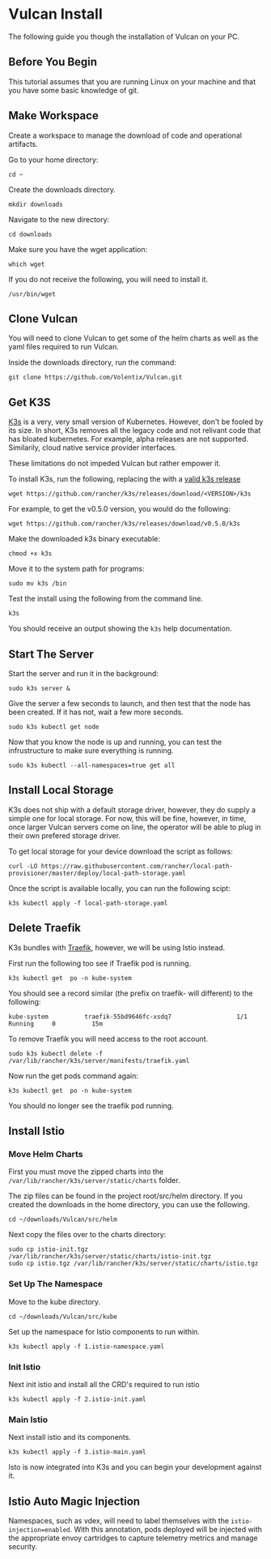 # Vulcan Install
The following guide you though the installation of Vulcan on your PC.

## Before You Begin

This tutorial assumes that you are running Linux on your machine and that you have some basic knowledge of git.

## Make Workspace

Create a workspace to manage the download of code and operational artifacts.

Go to your home directory:
```
cd ~
```

Create the downloads directory.
```
mkdir downloads
```

Navigate to the new directory:
```
cd downloads
```

Make sure you have the wget application:
```
which wget
```

If you do not receive the following, you will need to install it.
```
/usr/bin/wget
```
## Clone Vulcan

You will need to clone Vulcan to get some of the helm charts as well as the yaml files required to run Vulcan.

Inside the downloads directory, run the command:
```
git clone https://github.com/Volentix/Vulcan.git
```

## Get K3S

[K3s](https://k3s.io/) is a very, very small version of Kubernetes. However, don't be fooled by its size. In short, K3s removes all the legacy code and not relivant code that has bloated kubernetes. For example, alpha releases are not supported. Similarily, cloud native service provider interfaces.

These limitations do not impeded Vulcan but rather empower it.

To install K3s, run the following, replacing the <VERSION> with a [valid k3s release](https://github.com/rancher/k3s/releases)
```
wget https://github.com/rancher/k3s/releases/download/<VERSION>/k3s
```

For example, to get the v0.5.0 version, you would do the following:
```
wget https://github.com/rancher/k3s/releases/download/v0.5.0/k3s
```

Make the downloaded k3s binary executable:
```
chmod +x k3s
```

Move it to the system path for programs:
```
sudo mv k3s /bin
```

Test the install using the following from the command line.
```
k3s
```

You should receive an output showing the `k3s` help documentation.

## Start The Server


Start the server and run it in the background:
```
sudo k3s server &
```
Give the server a few seconds to launch, and then test that the node has been created. If it has not, wait a few more seconds.
```
sudo k3s kubectl get node
```

Now that you know the node is up and running, you can test the infrustructure to make sure everything is running.
```
sudo k3s kubectl --all-namespaces=true get all
```

 ## Install Local Storage

K3s does not ship with a default storage driver, however, they do supply a simple one for local storage. For now, this will be fine, however, in time, once larger Vulcan servers come on line, the operator will be able to plug in their own prefered storage driver.

To get local storage for your device download the script as follows:
```
curl -LO https://raw.githubusercontent.com/rancher/local-path-provisioner/master/deploy/local-path-storage.yaml
```
Once the script is available locally, you can run the following scipt:
```
k3s kubectl apply -f local-path-storage.yaml
```

## Delete Traefik

K3s bundles with [Traefik](https://traefik.io/), however, we will be using Istio instead.

First run the following too see if Traefik pod is running.
```
k3s kubectl get  po -n kube-system
```

You should see a record similar (the prefix on traefik- will different) to the following:
```
kube-system          traefik-55bd9646fc-xsdq7                  1/1     Running     0          15m
```

To remove Traefik you will need access to the root account.
```
sudo k3s kubectl delete -f /var/lib/rancher/k3s/server/manifests/traefik.yaml
```

Now run the get pods command again:
```
k3s kubectl get  po -n kube-system
```

You should no longer see the traefik pod running.

## Install Istio

### Move Helm Charts

First you must move the zipped charts into the `/var/lib/rancher/k3s/server/static/charts` folder.

The zip files can be found in the project root/src/helm directory. If you created the downloads in the home directory, you can use the following.
```
cd ~/downloads/Vulcan/src/helm
```

Next copy the files over to the charts directory:
```
sudo cp istio-init.tgz /var/lib/rancher/k3s/server/static/charts/istio-init.tgz
sudo cp istio.tgz /var/lib/rancher/k3s/server/static/charts/istio.tgz
```

### Set Up The Namespace

Move to the kube directory.
```
cd ~/downloads/Vulcan/src/kube
```

Set up the namespace for Istio components to run within.
```
k3s kubectl apply -f 1.istio-namespace.yaml
```

### Init Istio

Next init istio and install all the CRD's required to run istio
```
k3s kubectl apply -f 2.istio-init.yaml
```

### Main Istio

Next install istio and its components.
```
k3s kubectl apply -f 3.istio-main.yaml
```
Isto is now integrated into K3s and you can begin your development against it.

## Istio Auto Magic Injection

Namespaces, such as vdex, will need to label themselves with the `istio-injection=enabled`. With this annotation, pods deployed will be injected with the appropriate envoy cartridges to capture telemetry metrics and manage security.
